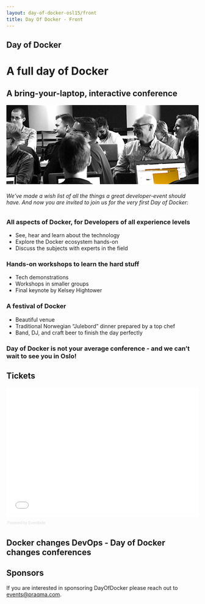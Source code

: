 ```yaml
---
layout: day-of-docker-osl15/front
title: Day Of Docker - Front
---
```


## Day of Docker

# A full day of Docker

## A bring-your-laptop, interactive conference

![Day of Docker](/day-of-docker-osl15/images/workshop-black-white.png)

###### We’ve made a wish list of all the things a great developer-event should have. And now you are invited to join us for the very first Day of Docker:

### All aspects of Docker, for Developers of all experience levels

* See, hear and learn about the technology
* Explore the Docker ecosystem hands-on
* Discuss the subjects with experts in the field

### Hands-on workshops to learn the hard stuff

* Tech demonstrations
* Workshops in smaller groups
* Final keynote by Kelsey Hightower

### A festival of Docker

* Beautiful venue
* Traditional Norwegian “Julebord” dinner prepared by a top chef
* Band, DJ, and craft beer to finish the day perfectly

### Day of Docker is not your average conference - and we can’t wait to see you in Oslo!


## Tickets
<div style="width:100%; text-align:left;" ><iframe  src="//eventbrite.com/tickets-external?eid=18551159016&ref=etckt" frameborder="0" height="339" width="100%" vspace="0" hspace="0" marginheight="5" marginwidth="5" scrolling="auto" allowtransparency="true"></iframe><div style="font-family:Helvetica, Arial; font-size:10px; padding:5px 0 5px; margin:2px; width:100%; text-align:left;" ><a class="powered-by-eb" style="color: #dddddd; text-decoration: none;" target="_blank" href="http://www.eventbrite.com/r/etckt">Powered by Eventbrite</a></div></div>

## Docker changes DevOps  - Day of Docker changes conferences

## Sponsors
If you are interested in sponsoring DayOfDocker please reach out to [events@praqma.com](events@praqma.com).
